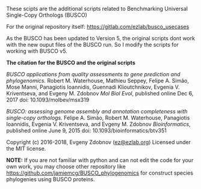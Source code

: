 These scipts are the additional scripts related to Benchmarking Universal Single-Copy Orthologs (BUSCO) 

For the original repository itself: https://gitlab.com/ezlab/busco_usecases

As the BUSCO has been updated to Version 5, the original scripts dont work with the new ouput files of the BUSCO run. So I modify the scripts for working with BUSCO v5.

**The citation for the BUSCO and the original scripts**

*BUSCO applications from quality assessments to gene prediction and phylogenomics.*
Robert M. Waterhouse, Mathieu Seppey, Felipe A. Simão, Mose Manni, Panagiotis Ioannidis, Guennadi Klioutchnikov, Evgenia V. Kriventseva, and Evgeny M. Zdobnov
*Mol Biol Evol*, published online Dec 6, 2017 
doi: 10.1093/molbev/msx319 

*BUSCO: assessing genome assembly and annotation completeness with single-copy orthologs.*
Felipe A. Simão, Robert M. Waterhouse, Panagiotis Ioannidis, Evgenia V. Kriventseva, and Evgeny M. Zdobnov
*Bioinformatics*, published online June 9, 2015 
doi: 10.1093/bioinformatics/btv351

Copyright (c) 2016-2018, Evgeny Zdobnov (ez@ezlab.org)
Licensed under the MIT license.

**NOTE:**
If you are not familiar with python and can not edit the code for your own work, you may choose other repository like https://github.com/jamiemcg/BUSCO_phylogenomics for construct species phylogenies using BUSCO proteins.